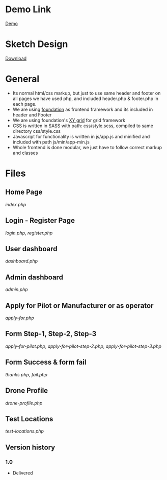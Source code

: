 # Demo Link
[Demo](http://demo.grandworks.co/digitalsky/)

# Sketch Design
[Download](https://www.dropbox.com/s/qwj2m3c9nlyfth2/DigitalSky_02.sketch?dl=0)

# General

- Its normal html/css markup, but just to use same header and footer on all pages we have used php, and included header.php & footer.php in each page.
- We are using [foundation](https://foundation.zurb.com/sites/docs/) as frontend framework and its included in header and Footer
- We are using foundation's [XY grid](https://foundation.zurb.com/sites/docs/xy-grid.html) for grid framework
- CSS is written in SASS with path: css/style.scss, compiled to same directory css/style.css
- Javascript for functionality is written in js/app.js and minified and included with path js/min/app-min.js
- Whole frontend is done modular, we just have to follow correct markup and classes

# Files

**Home Page**
---
_index.php_

**Login - Register Page**
---
_login.php_, _register.php_

**User dashboard**
---
_dashboard.php_

**Admin dashboard**
---
_admin.php_

**Apply for Pilot or Manufacturer or as operator**
---
_apply-for.php_

**Form Step-1, Step-2, Step-3**
---
_apply-for-pilot.php_, _apply-for-pilot-step-2.php_, _apply-for-pilot-step-3.php_

**Form Success & form fail**
---
_thanks.php_, _fail.php_

**Drone Profile**
---
_drone-profile.php_

**Test Locations**
---
_test-locations.php_

## Version history

### 1.0
- Delivered
